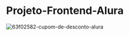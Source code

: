 # Projeto-Frontend-Alura

![63f02582-cupom-de-desconto-alura](https://user-images.githubusercontent.com/43938002/123882984-5a2bd380-d91e-11eb-9599-00fc5b1e4386.png)
